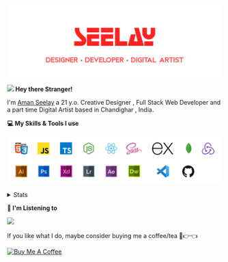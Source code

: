 [![banner](./images/seelay.svg)](https://seelay.in)

**<img src="https://media.giphy.com/media/hvRJCLFzcasrR4ia7z/giphy.gif" width="25px"> Hey there Stranger!**

I'm [Aman Seelay](https://seelay.in) a 21 y.o. Creative Designer , Full Stack Web Developer and a part time Digital Artist based in Chandighar , India.

**💻 My Skills & Tools I use**

[![banner](./images/skills&tools.svg)](https://seelay.in)

<details>
  <summary>Stats</summary>

---

<!--START_SECTION:waka-->
![Profile Views](http://img.shields.io/badge/Profile%20Views-1-blue)

**🐱 My Github Data** 

> 🏆 503 Contributions in the Year 2021
 > 
> 📦 587.4 kB Used in Github's Storage 
 > 
> 🚫 Not Opted to Hire
 > 
> 📜 1 Public Repository 
 > 
> 🔑 88 Private Repositories  
 > 
**I'm a Night 🦉** 

```text
🌞 Morning    194 commits    ██████░░░░░░░░░░░░░░░░░░░   26.83% 
🌆 Daytime    95 commits     ███░░░░░░░░░░░░░░░░░░░░░░   13.14% 
🌃 Evening    186 commits    ██████░░░░░░░░░░░░░░░░░░░   25.73% 
🌙 Night      248 commits    ████████░░░░░░░░░░░░░░░░░   34.3%

```
📅 **I'm Most Productive on Thursday** 

```text
Monday       127 commits    ████░░░░░░░░░░░░░░░░░░░░░   17.57% 
Tuesday      71 commits     ██░░░░░░░░░░░░░░░░░░░░░░░   9.82% 
Wednesday    82 commits     ██░░░░░░░░░░░░░░░░░░░░░░░   11.34% 
Thursday     172 commits    ██████░░░░░░░░░░░░░░░░░░░   23.79% 
Friday       117 commits    ████░░░░░░░░░░░░░░░░░░░░░   16.18% 
Saturday     83 commits     ██░░░░░░░░░░░░░░░░░░░░░░░   11.48% 
Sunday       71 commits     ██░░░░░░░░░░░░░░░░░░░░░░░   9.82%

```


📊 **This Week I Spent My Time On** 

```text
⌚︎ Time Zone: Asia/Kolkata

💬 Programming Languages: 
Other                    10 hrs 42 mins      █████████████████████░░░░   86.41% 
JavaScript               47 mins             █░░░░░░░░░░░░░░░░░░░░░░░░   6.42% 
JSON                     19 mins             ░░░░░░░░░░░░░░░░░░░░░░░░░   2.61% 
Markdown                 17 mins             ░░░░░░░░░░░░░░░░░░░░░░░░░   2.39% 
SCSS                     11 mins             ░░░░░░░░░░░░░░░░░░░░░░░░░   1.56%

🔥 Editors: 
Browser                  10 hrs 10 mins      ████████████████████░░░░░   82.07% 
VS Code                  2 hrs 13 mins       ████░░░░░░░░░░░░░░░░░░░░░   17.93%

🐱‍💻 Projects: 
seelay-art               6 hrs 22 mins       ████████████░░░░░░░░░░░░░   51.48% 
seelay-bot               2 hrs 40 mins       █████░░░░░░░░░░░░░░░░░░░░   21.62% 
Discord Bot              2 hrs 4 mins        ████░░░░░░░░░░░░░░░░░░░░░   16.81% 
seelay-net-frontend      1 hr 6 mins         ██░░░░░░░░░░░░░░░░░░░░░░░   8.98% 
seelay-net-backend       8 mins              ░░░░░░░░░░░░░░░░░░░░░░░░░   1.08%

💻 Operating System: 
Windows                  12 hrs 23 mins      █████████████████████████   100.0%

```

**I Mostly Code in JavaScript** 

```text
JavaScript               57 repos            ████████████████░░░░░░░░░   64.77% 
TypeScript               18 repos            █████░░░░░░░░░░░░░░░░░░░░   20.45% 
HTML                     5 repos             █░░░░░░░░░░░░░░░░░░░░░░░░   5.68% 
Vue                      4 repos             █░░░░░░░░░░░░░░░░░░░░░░░░   4.55% 
CSS                      3 repos             ░░░░░░░░░░░░░░░░░░░░░░░░░   3.41%

```


**Timeline**

![Chart not found](https://raw.githubusercontent.com/ImSeelay/ImSeelay/master/charts/bar_graph.png) 


<!--END_SECTION:waka-->

---

 </details>

**🎵 I'm Listening to**

<object data="https://now-play.vercel.app/api/generate?uid=7a17a86e-d6b7-43b5-8d9c-1d6dae42a779" >

  <img src="https://now-play.vercel.app/api/generate?uid=7a17a86e-d6b7-43b5-8d9c-1d6dae42a779" />

</object>

If you like what I do, maybe consider buying me a coffee/tea 🥺👉👈

<a href="https://www.buymeacoffee.com/seelay" target="_blank"><img src="https://cdn.buymeacoffee.com/buttons/v2/default-red.png" alt="Buy Me A Coffee" width="150" ></a>

